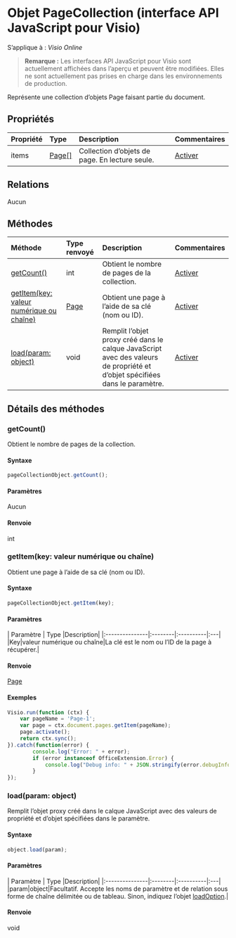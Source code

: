 
# <a name="pagecollection-object-javascript-api-for-visio"></a>Objet PageCollection (interface API JavaScript pour Visio)

S’applique à : _Visio Online_
>**Remarque :** Les interfaces API JavaScript pour Visio sont actuellement affichées dans l’aperçu et peuvent être modifiées. Elles ne sont actuellement pas prises en charge dans les environnements de production.

Représente une collection d’objets Page faisant partie du document.

## <a name="properties"></a>Propriétés

| Propriété       | Type    |Description| Commentaires|
|:---------------|:--------|:----------|:---|
|items|[Page[]](page.md)|Collection d’objets de page. En lecture seule.|[Activer](https://github.com/OfficeDev/office-js-docs/issues/new?title=Visio-pageCollection-items)|

## <a name="relationships"></a>Relations
Aucun


## <a name="methods"></a>Méthodes

| Méthode           | Type renvoyé    |Description| Commentaires|
|:---------------|:--------|:----------|:---|
|[getCount()](#getcount)|int|Obtient le nombre de pages de la collection.|[Activer](https://github.com/OfficeDev/office-js-docs/issues/new?title=Visio-pageCollection-getCount)|
|[getItem(key: valeur numérique ou chaîne)](#getitemkey-number-or-string)|[Page](page.md)|Obtient une page à l’aide de sa clé (nom ou ID).|[Activer](https://github.com/OfficeDev/office-js-docs/issues/new?title=Visio-pageCollection-getItem)|
|[load(param: object)](#loadparam-object)|void|Remplit l’objet proxy créé dans le calque JavaScript avec des valeurs de propriété et d’objet spécifiées dans le paramètre.|[Activer](https://github.com/OfficeDev/office-js-docs/issues/new?title=Visio-pageCollection-load)|

## <a name="method-details"></a>Détails des méthodes


### <a name="getcount"></a>getCount()
Obtient le nombre de pages de la collection.

#### <a name="syntax"></a>Syntaxe
```js
pageCollectionObject.getCount();
```

#### <a name="parameters"></a>Paramètres
Aucun

#### <a name="returns"></a>Renvoie
int

### <a name="getitemkey-number-or-string"></a>getItem(key: valeur numérique ou chaîne)
Obtient une page à l’aide de sa clé (nom ou ID).

#### <a name="syntax"></a>Syntaxe
```js
pageCollectionObject.getItem(key);
```

#### <a name="parameters"></a>Paramètres
| Paramètre       | Type    |Description|
|:---------------|:--------|:----------|:---|
|Key|valeur numérique ou chaîne|La clé est le nom ou l’ID de la page à récupérer.|

#### <a name="returns"></a>Renvoie
[Page](page.md)

#### <a name="examples"></a>Exemples
```js
Visio.run(function (ctx) { 
    var pageName = 'Page-1';
    var page = ctx.document.pages.getItem(pageName);
    page.activate();
    return ctx.sync();
}).catch(function(error) {
        console.log("Error: " + error);
        if (error instanceof OfficeExtension.Error) {
            console.log("Debug info: " + JSON.stringify(error.debugInfo));
        }
});
```

### <a name="loadparam-object"></a>load(param: object)
Remplit l’objet proxy créé dans le calque JavaScript avec des valeurs de propriété et d’objet spécifiées dans le paramètre.

#### <a name="syntax"></a>Syntaxe
```js
object.load(param);
```

#### <a name="parameters"></a>Paramètres
| Paramètre       | Type    |Description|
|:---------------|:--------|:----------|:---|
|param|object|Facultatif. Accepte les noms de paramètre et de relation sous forme de chaîne délimitée ou de tableau. Sinon, indiquez l’objet [loadOption](loadoption.md).|

#### <a name="returns"></a>Renvoie
void
